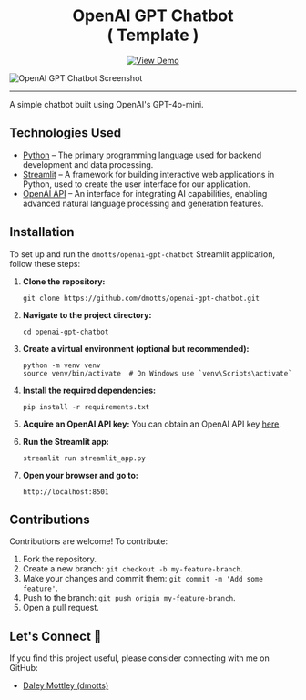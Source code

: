 <h1 align="center">
OpenAI GPT Chatbot <br> <span>( Template )</span>
</h1>

<div align="center">

[![View Demo](https://static.streamlit.io/badges/streamlit_badge_black_white.svg)](https://tinyurl.com/openai-gpt-chatbot)

</div>

![OpenAI GPT Chatbot  Screenshot](https://res.cloudinary.com/dzpafdvkm/image/upload/v1727815684/Portfolio/chatgpt-chatbot.png)

<hr>

A simple chatbot built using OpenAI's GPT-4o-mini.

## Technologies Used
- [Python](https://www.python.org/) – The primary programming language used for backend development and data processing.
- [Streamlit](https://streamlit.io/) – A framework for building interactive web applications in Python, used to create the user interface for our application.
- [OpenAI API](https://beta.openai.com/docs/) – An interface for integrating AI capabilities, enabling advanced natural language processing and generation features.

## Installation

To set up and run the `dmotts/openai-gpt-chatbot` Streamlit application, follow these steps:

1. **Clone the repository:**
   ``` 
   git clone https://github.com/dmotts/openai-gpt-chatbot.git
   ``` 

2. **Navigate to the project directory:**
   ```
   cd openai-gpt-chatbot
   ``` 

3. **Create a virtual environment (optional but recommended):**
   ``` 
   python -m venv venv
   source venv/bin/activate  # On Windows use `venv\Scripts\activate`
   ``` 

4. **Install the required dependencies:**
   ``` 
   pip install -r requirements.txt
   ```

5. **Acquire an OpenAI API key:**
   You can obtain an OpenAI API key [here](https://platform.openai.com/account/api-keys).
   
6. **Run the Streamlit app:**
   ``` 
   streamlit run streamlit_app.py
   ``` 

7. **Open your browser and go to:**
   ```
   http://localhost:8501
   ```

## Contributions

Contributions are welcome! To contribute:

1. Fork the repository.
2. Create a new branch: `git checkout -b my-feature-branch`.
3. Make your changes and commit them: `git commit -m 'Add some feature'`.
4. Push to the branch: `git push origin my-feature-branch`.
5. Open a pull request.

## Let's Connect 🤝

If you find this project useful, please consider connecting with me on GitHub:

- [Daley Mottley (dmotts)](https://github.com/dmotts)
